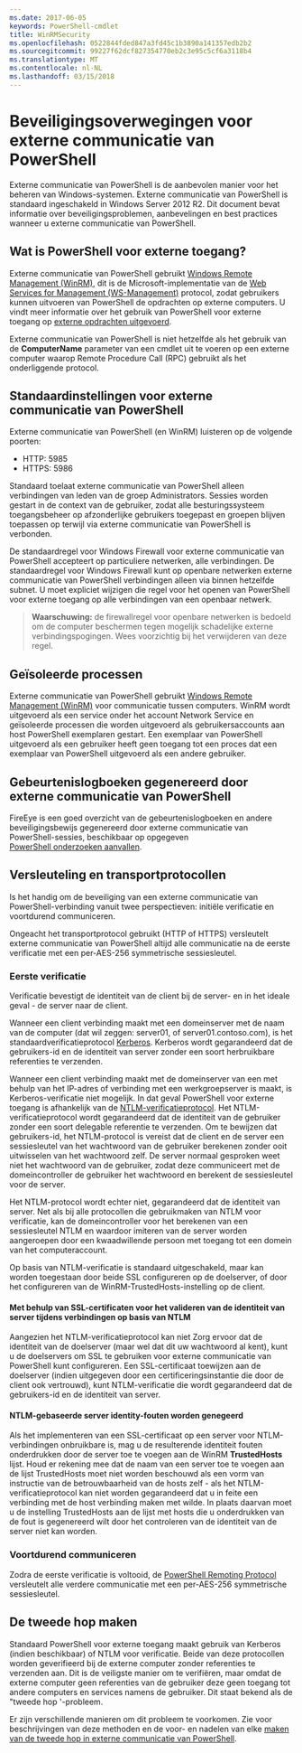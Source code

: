 ```yaml
---
ms.date: 2017-06-05
keywords: PowerShell-cmdlet
title: WinRMSecurity
ms.openlocfilehash: 0522844fded847a3fd45c1b3890a141357edb2b2
ms.sourcegitcommit: 99227f62dcf827354770eb2c3e95c5cf6a3118b4
ms.translationtype: MT
ms.contentlocale: nl-NL
ms.lasthandoff: 03/15/2018
---
```

# <a name="powershell-remoting-security-considerations"></a>Beveiligingsoverwegingen voor externe communicatie van PowerShell

Externe communicatie van PowerShell is de aanbevolen manier voor het beheren van Windows-systemen. Externe communicatie van PowerShell is standaard ingeschakeld in Windows Server 2012 R2. Dit document bevat informatie over beveiligingsproblemen, aanbevelingen en best practices wanneer u externe communicatie van PowerShell.

## <a name="what-is-powershell-remoting"></a>Wat is PowerShell voor externe toegang?

Externe communicatie van PowerShell gebruikt [Windows Remote Management (WinRM)](https://msdn.microsoft.com/library/windows/desktop/aa384426.aspx), dit is de Microsoft-implementatie van de [Web Services for Management (WS-Management)](http://www.dmtf.org/sites/default/files/standards/documents/DSP0226_1.2.0.pdf) protocol, zodat gebruikers kunnen uitvoeren van PowerShell de opdrachten op externe computers. U vindt meer informatie over het gebruik van PowerShell voor externe toegang op [externe opdrachten uitgevoerd](https://technet.microsoft.com/library/dd819505.aspx).

Externe communicatie van PowerShell is niet hetzelfde als het gebruik van de **ComputerName** parameter van een cmdlet uit te voeren op een externe computer waarop Remote Procedure Call (RPC) gebruikt als het onderliggende protocol.

## <a name="powershell-remoting-default-settings"></a>Standaardinstellingen voor externe communicatie van PowerShell

Externe communicatie van PowerShell (en WinRM) luisteren op de volgende poorten:

- HTTP: 5985
- HTTPS: 5986

Standaard toelaat externe communicatie van PowerShell alleen verbindingen van leden van de groep Administrators. Sessies worden gestart in de context van de gebruiker, zodat alle besturingssysteem toegangsbeheer op afzonderlijke gebruikers toegepast en groepen blijven toepassen op terwijl via externe communicatie van PowerShell is verbonden.

De standaardregel voor Windows Firewall voor externe communicatie van PowerShell accepteert op particuliere netwerken, alle verbindingen. De standaardregel voor Windows Firewall kunt op openbare netwerken externe communicatie van PowerShell verbindingen alleen via binnen hetzelfde subnet. U moet expliciet wijzigen die regel voor het openen van PowerShell voor externe toegang op alle verbindingen van een openbaar netwerk.

>**Waarschuwing:** de firewallregel voor openbare netwerken is bedoeld om de computer beschermen tegen mogelijk schadelijke externe verbindingspogingen. Wees voorzichtig bij het verwijderen van deze regel.

## <a name="process-isolation"></a>Geïsoleerde processen

Externe communicatie van PowerShell gebruikt [Windows Remote Management (WinRM)](https://msdn.microsoft.com/library/windows/desktop/aa384426) voor communicatie tussen computers. WinRM wordt uitgevoerd als een service onder het account Network Service en geïsoleerde processen die worden uitgevoerd als gebruikersaccounts aan host PowerShell exemplaren gestart. Een exemplaar van PowerShell uitgevoerd als een gebruiker heeft geen toegang tot een proces dat een exemplaar van PowerShell uitgevoerd als een andere gebruiker.

## <a name="event-logs-generated-by-powershell-remoting"></a>Gebeurtenislogboeken gegenereerd door externe communicatie van PowerShell

FireEye is een goed overzicht van de gebeurtenislogboeken en andere beveiligingsbewijs gegenereerd door externe communicatie van PowerShell-sessies, beschikbaar op opgegeven  
[PowerShell onderzoeken aanvallen](https://www.fireeye.com/content/dam/fireeye-www/global/en/solutions/pdfs/wp-lazanciyan-investigating-powershell-attacks.pdf).

## <a name="encryption-and-transport-protocols"></a>Versleuteling en transportprotocollen

Is het handig om de beveiliging van een externe communicatie van PowerShell-verbinding vanuit twee perspectieven: initiële verificatie en voortdurend communiceren. 

Ongeacht het transportprotocol gebruikt (HTTP of HTTPS) versleutelt externe communicatie van PowerShell altijd alle communicatie na de eerste verificatie met een per-AES-256 symmetrische sessiesleutel.
    
### <a name="initial-authentication"></a>Eerste verificatie

Verificatie bevestigt de identiteit van de client bij de server- en in het ideale geval - de server naar de client.
    
Wanneer een client verbinding maakt met een domeinserver met de naam van de computer (dat wil zeggen: server01, of server01.contoso.com), is het standaardverificatieprotocol [Kerberos](https://msdn.microsoft.com/library/windows/desktop/aa378747.aspx).
Kerberos wordt gegarandeerd dat de gebruikers-id en de identiteit van server zonder een soort herbruikbare referenties te verzenden.

Wanneer een client verbinding maakt met de domeinserver van een met behulp van het IP-adres of verbinding met een werkgroepserver is maakt, is Kerberos-verificatie niet mogelijk. In dat geval PowerShell voor externe toegang is afhankelijk van de [NTLM-verificatieprotocol](https://msdn.microsoft.com/library/windows/desktop/aa378749.aspx). Het NTLM-verificatieprotocol wordt gegarandeerd dat de identiteit van de gebruiker zonder een soort delegable referentie te verzenden. Om te bewijzen dat gebruikers-id, het NTLM-protocol is vereist dat de client en de server een sessiesleutel van het wachtwoord van de gebruiker berekenen zonder ooit uitwisselen van het wachtwoord zelf. De server normaal gesproken weet niet het wachtwoord van de gebruiker, zodat deze communiceert met de domeincontroller de gebruiker het wachtwoord en berekent de sessiesleutel voor de server. 
      
Het NTLM-protocol wordt echter niet, gegarandeerd dat de identiteit van server. Net als bij alle protocollen die gebruikmaken van NTLM voor verificatie, kan de domeincontroller voor het berekenen van een sessiesleutel NTLM en waardoor imiteren van de server worden aangeroepen door een kwaadwillende persoon met toegang tot een domein van het computeraccount.

Op basis van NTLM-verificatie is standaard uitgeschakeld, maar kan worden toegestaan door beide SSL configureren op de doelserver, of door het configureren van de WinRM-TrustedHosts-instelling op de client.
    
#### <a name="using-ssl-certificates-to-validate-server-identity-during-ntlm-based-connections"></a>Met behulp van SSL-certificaten voor het valideren van de identiteit van server tijdens verbindingen op basis van NTLM

Aangezien het NTLM-verificatieprotocol kan niet Zorg ervoor dat de identiteit van de doelserver (maar wel dat dit uw wachtwoord al kent), kunt u de doelservers om SSL te gebruiken voor externe communicatie van PowerShell kunt configureren. Een SSL-certificaat toewijzen aan de doelserver (indien uitgegeven door een certificeringsinstantie die door de client ook vertrouwd), kunt NTLM-verificatie die wordt gegarandeerd dat de gebruikers-id en de identiteit van server.
    
#### <a name="ignoring-ntlm-based-server-identity-errors"></a>NTLM-gebaseerde server identity-fouten worden genegeerd
      
Als het implementeren van een SSL-certificaat op een server voor NTLM-verbindingen onbruikbare is, mag u de resulterende identiteit fouten onderdrukken door de server toe te voegen aan de WinRM **TrustedHosts** lijst. Houd er rekening mee dat de naam van een server toe te voegen aan de lijst TrustedHosts moet niet worden beschouwd als een vorm van instructie van de betrouwbaarheid van de hosts zelf - als het NTLM-verificatieprotocol kan niet worden gegarandeerd dat u in feite een verbinding met de host verbinding maken met wilde.
In plaats daarvan moet u de instelling TrustedHosts aan de lijst met hosts die u onderdrukken van de fout is gegenereerd wilt door het controleren van de identiteit van de server niet kan worden.
    
    
### <a name="ongoing-communication"></a>Voortdurend communiceren

Zodra de eerste verificatie is voltooid, de [PowerShell Remoting Protocol](https://msdn.microsoft.com/en-us/library/dd357801.aspx) versleutelt alle verdere communicatie met een per-AES-256 symmetrische sessiesleutel.  


## <a name="making-the-second-hop"></a>De tweede hop maken

Standaard PowerShell voor externe toegang maakt gebruik van Kerberos (indien beschikbaar) of NTLM voor verificatie. Beide van deze protocollen worden geverifieerd bij de externe computer zonder referenties te verzenden aan.
Dit is de veiligste manier om te verifiëren, maar omdat de externe computer geen referenties van de gebruiker deze geen toegang tot andere computers en services namens de gebruiker. Dit staat bekend als de "tweede hop '-probleem.

Er zijn verschillende manieren om dit probleem te voorkomen. Zie voor beschrijvingen van deze methoden en de voor- en nadelen van elke [maken van de tweede hop in externe communicatie van PowerShell](PS-remoting-second-hop.md).










